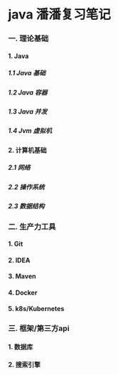 
# java 潘潘复习笔记

### 一. 理论基础
#### 1. Java
##### 1.1 Java 基础
##### 1.2 Java 容器
##### 1.3 Java 并发
##### 1.4 Jvm 虚拟机

#### 2. 计算机基础
##### 2.1 网络
##### 2.2 操作系统
##### 2.3 数据结构

### 二. 生产力工具
#### 1. Git
#### 2. IDEA
#### 3. Maven
#### 4. Docker
#### 5. k8s/Kubernetes

### 三. 框架/第三方api
#### 1. 数据库
#### 2. 搜索引擎


